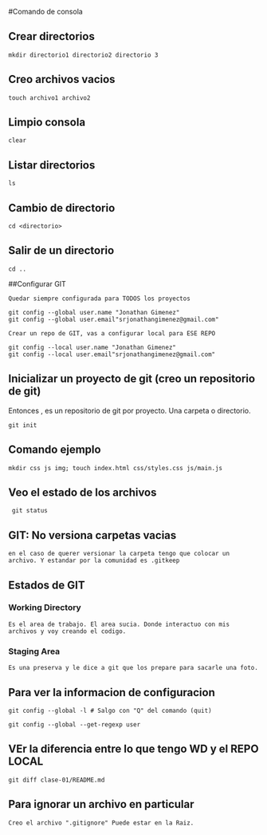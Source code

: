 #Comando de consola


## Crear directorios

    mkdir directorio1 directorio2 directorio 3

##  Creo archivos vacios

    touch archivo1 archivo2

## Limpio consola

    clear

## Listar directorios

    ls

## Cambio de directorio

    cd <directorio>

## Salir de un directorio

    cd ..

##Configurar GIT

    Quedar siempre configurada para TODOS los proyectos

    git config --global user.name "Jonathan Gimenez"
    git config --global user.email"srjonathangimenez@gmail.com"

    Crear un repo de GIT, vas a configurar local para ESE REPO

    git config --local user.name "Jonathan Gimenez"
    git config --local user.email"srjonathangimenez@gmail.com"

## Inicializar un proyecto de git (creo un repositorio de git)

Entonces , es un repositorio de git por proyecto. Una carpeta o directorio.

    git init

## Comando ejemplo

    mkdir css js img; touch index.html css/styles.css js/main.js

## Veo el estado de los archivos

     git status

## GIT: No versiona carpetas vacias

    en el caso de querer versionar la carpeta tengo que colocar un archivo. Y estandar por la comunidad es .gitkeep

## Estados de GIT

### Working Directory

    Es el area de trabajo. El area sucia. Donde interactuo con mis archivos y voy creando el codigo.

### Staging Area

    Es una preserva y le dice a git que los prepare para sacarle una foto.

## Para ver la informacion de configuracion

    git config --global -l # Salgo con "Q" del comando (quit)

    git config --global --get-regexp user 

## VEr la diferencia entre lo que tengo WD y el REPO LOCAL

    git diff clase-01/README.md

## Para ignorar un archivo en particular

    Creo el archivo ".gitignore" Puede estar en la Raiz.